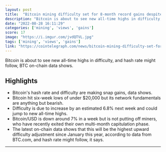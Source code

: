 ```yaml
---
layout: post
title:  "Bitcoin mining difficulty set for 8-month record gains despite BTC price dip"
description: "Bitcoin is about to see new all-time highs in difficulty, and hash rate might follow, BTC on-chain data shows."
date: "2022-08-28 16:11:29"
categories: ['mining', 'views', 'gains']
score: 17
image: "https://i.imgur.com/jvdQTVL.jpg"
tags: ['mining', 'views', 'gains']
link: "https://cointelegraph.com/news/bitcoin-mining-difficulty-set-for-8-month-record-gains-despite-btc-price-dip"
---
```


Bitcoin is about to see new all-time highs in difficulty, and hash rate might follow, BTC on-chain data shows.

## Highlights

- Bitcoin's hash rate and difficulty are making snap gains, data shows.
- Bitcoin hit six-week lows of under $20,000 but its network fundamentals are anything but bearish.
- Difficulty is due to increase by an estimated 6.8% next week and could jump to new all-time highs.
- Bitcoin/USD is down around 7% in a week but is not putting off miners, who have recently exited their own multi-month capitulation phase.
- The latest on-chain data shows that this will be the highest upward difficulty adjustment since January this year, according to data from BTC.com, and hash rate might follow, it says.

---
